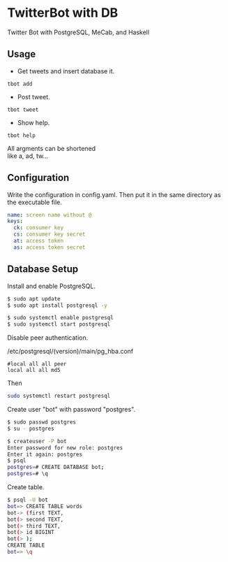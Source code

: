 # TwitterBot with DB

Twitter Bot with PostgreSQL, MeCab, and Haskell

## Usage

- Get tweets and insert database it.
```
tbot add
```
- Post tweet.
```
tbot tweet
```

- Show help.
```
tbot help
```

All argments can be shortened  
like a, ad, tw...

## Configuration

Write the configuration in config.yaml. Then put it in the same directory as the executable file.

```config.yaml
name: screen name without @
keys:
  ck: consumer key
  cs: consumer key secret
  at: access token
  as: access token secret
```

## Database Setup

Install and enable PostgreSQL.

```bash
$ sudo apt update
$ sudo apt install postgresql -y

$ sudo systemctl enable postgresql
$ sudo systemctl start postgresql
```

Disable peer authentication.  

/etc/postgresql/(version)/main/pg_hba.conf
```
#local all all peer
local all all md5
```

Then

```bash
sudo systemctl restart postgresql
```

Create user "bot" with password "postgres".

```bash
$ sudo passwd postgres
$ su - postgres

$ createuser -P bot
Enter password for new role: postgres
Enter it again: postgres
$ psql
postgres=# CREATE DATABASE bot;
postgres=# \q
```

Create table.
```bash
$ psql -U bot
bot=> CREATE TABLE words
bot-> (first TEXT,
bot(> second TEXT,
bot(> third TEXT,
bot(> id BIGINT
bot(> );
CREATE TABLE
bot=> \q
```
